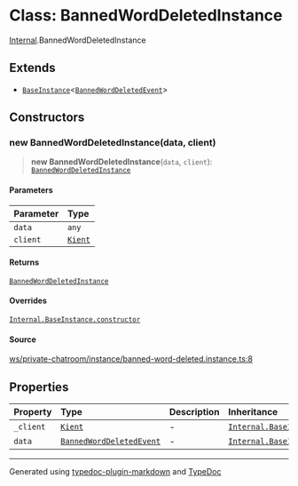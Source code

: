 # Class: BannedWordDeletedInstance

[Internal](../index.md).BannedWordDeletedInstance

## Extends

- [`BaseInstance`](BaseInstance.md)\<[`BannedWordDeletedEvent`](../interfaces/BannedWordDeletedEvent.md)\>

## Constructors

### new BannedWordDeletedInstance(data, client)

> **new BannedWordDeletedInstance**(`data`, `client`): [`BannedWordDeletedInstance`](BannedWordDeletedInstance.md)

#### Parameters

| Parameter | Type |
| :------ | :------ |
| `data` | `any` |
| `client` | [`Kient`](../../classes/Kient.md) |

#### Returns

[`BannedWordDeletedInstance`](BannedWordDeletedInstance.md)

#### Overrides

[`Internal.BaseInstance.constructor`](BaseInstance.md#constructors)

#### Source

[ws/private-chatroom/instance/banned-word-deleted.instance.ts:8](https://github.com/zSoulweaver/kient/blob/cb3a38e/src/ws/private-chatroom/instance/banned-word-deleted.instance.ts#L8)

## Properties

| Property | Type | Description | Inheritance | Source |
| :------ | :------ | :------ | :------ | :------ |
| `_client` | [`Kient`](../../classes/Kient.md) | - | [`Internal.BaseInstance._client`](BaseInstance.md) | [utils/instance.base.ts:4](https://github.com/zSoulweaver/kient/blob/cb3a38e/src/utils/instance.base.ts#L4) |
| `data` | [`BannedWordDeletedEvent`](../interfaces/BannedWordDeletedEvent.md) | - | [`Internal.BaseInstance.data`](BaseInstance.md) | [utils/instance.base.ts:5](https://github.com/zSoulweaver/kient/blob/cb3a38e/src/utils/instance.base.ts#L5) |

***

Generated using [typedoc-plugin-markdown](https://www.npmjs.com/package/typedoc-plugin-markdown) and [TypeDoc](https://typedoc.org/)
